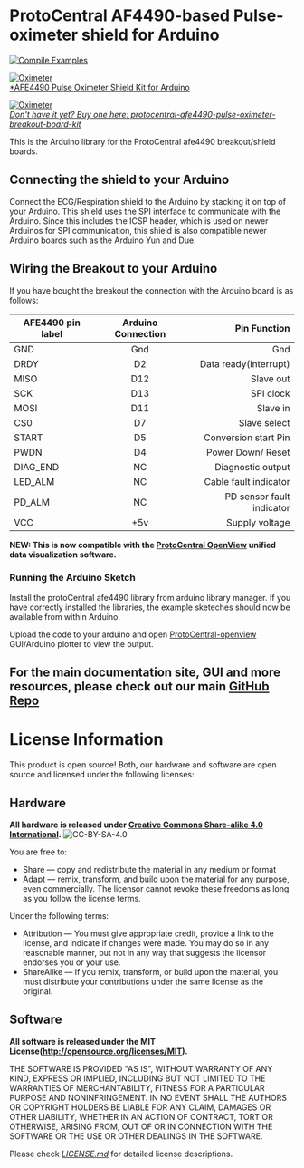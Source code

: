 ProtoCentral AF4490-based Pulse-oximeter shield for Arduino
================================
[![Compile Examples](https://github.com/Protocentral/protocentral-afe4490-arduino/workflows/Compile%20Examples/badge.svg)](https://github.com/Protocentral/protocentral-afe4490-arduino/actions?workflow=Compile+Examples)

[![Oximeter](https://i2.wp.com/protocentral.com/wp-content/uploads/2020/10/4953.jpg?fit=629%2C600&ssl=1)  
*AFE4490 Pulse Oximeter Shield Kit for Arduino ](https://protocentral.com/product/protocentral-afe4490-pulse-oximeter-shield-for-arduino-v2/)

[![Oximeter](https://i1.wp.com/protocentral.com/wp-content/uploads/2020/10/4949.jpg?fit=689%2C628&ssl=1)  
*Don't have it yet? Buy one here: protocentral-afe4490-pulse-oximeter-breakout-board-kit* ](https://protocentral.com/product/protocentral-afe4490-pulse-oximeter-breakout-board-kit/)

This is the Arduino library for the ProtoCentral afe4490  breakout/shield boards.

Connecting the shield to your Arduino
-------------------------------------
 Connect the ECG/Respiration shield to the Arduino by stacking it on top of your Arduino. This shield uses the SPI interface  to communicate with the Arduino. Since this includes the ICSP header, which is used on newer Arduinos for SPI communication,  this shield is also compatible newer Arduino boards such as the Arduino Yun and Due.


Wiring the Breakout to your Arduino
------------------------------------
 If you have bought the breakout the connection with the Arduino board is as follows:

|AFE4490 pin label| Arduino Connection   |Pin Function                  |
|----------------- |:--------------------:|-----------------:           |
| GND              | Gnd                  |  Gnd                        |             
| DRDY             | D2                   |  Data ready(interrupt)      |
| MISO             | D12                  |  Slave out                  |
| SCK              | D13                  |  SPI clock                  |
| MOSI             | D11                  |  Slave in                   |
| CS0              | D7                   |  Slave select               |
| START            | D5                   |  Conversion start Pin       |
| PWDN             | D4                   |  Power Down/ Reset          |
| DIAG_END         | NC                   |  Diagnostic output          |
| LED_ALM          | NC                   |  Cable fault indicator      |
| PD_ALM           | NC                   |  PD sensor fault indicator  |
| VCC              | +5v                  |  Supply voltage             |

**NEW: This is now compatible with the [ProtoCentral OpenView](https://github.com/Protocentral/protocentral_openview) unified data visualization software.**


###  Running the Arduino Sketch

Install the protoCentral afe4490 library from arduino library manager.
If you have correctly installed the libraries, the example sketeches should now be available from within Arduino.

Upload the code to your arduino and open [ProtoCentral-openview](https://github.com/Protocentral/protocentral_openview) GUI/Arduino plotter to view the output.

## For the main documentation site, GUI and more resources, please check out our main [GitHub Repo](https://github.com/Protocentral/AFE4490_Oximeter)



License Information
===================

This product is open source! Both, our hardware and software are open source and licensed under the following licenses:

Hardware
---------

**All hardware is released under [Creative Commons Share-alike 4.0 International](http://creativecommons.org/licenses/by-sa/4.0/).**
![CC-BY-SA-4.0](https://i.creativecommons.org/l/by-sa/4.0/88x31.png)

You are free to:

* Share — copy and redistribute the material in any medium or format
* Adapt — remix, transform, and build upon the material for any purpose, even commercially.
The licensor cannot revoke these freedoms as long as you follow the license terms.

Under the following terms:

* Attribution — You must give appropriate credit, provide a link to the license, and indicate if changes were made. You may do so in any reasonable manner, but not in any way that suggests the licensor endorses you or your use.
* ShareAlike — If you remix, transform, or build upon the material, you must distribute your contributions under the same license as the original.

Software
--------

**All software is released under the MIT License(http://opensource.org/licenses/MIT).**

THE SOFTWARE IS PROVIDED "AS IS", WITHOUT WARRANTY OF ANY KIND, EXPRESS OR IMPLIED, INCLUDING BUT NOT LIMITED TO THE WARRANTIES OF MERCHANTABILITY, FITNESS FOR A PARTICULAR PURPOSE AND NONINFRINGEMENT. IN NO EVENT SHALL THE AUTHORS OR COPYRIGHT HOLDERS BE LIABLE FOR ANY CLAIM, DAMAGES OR OTHER LIABILITY, WHETHER IN AN ACTION OF CONTRACT, TORT OR OTHERWISE, ARISING FROM, OUT OF OR IN CONNECTION WITH THE SOFTWARE OR THE USE OR OTHER DEALINGS IN THE SOFTWARE.


Please check [*LICENSE.md*](LICENSE.md) for detailed license descriptions.
